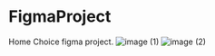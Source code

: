 # FigmaProject
Home Choice figma project.
![image (1)](https://user-images.githubusercontent.com/61968457/126371881-e50fcb05-7c65-4534-b2e6-60c8df39fa76.png)
![image (2)](https://user-images.githubusercontent.com/61968457/126371926-f32765ac-e750-44e8-a707-9d74693f924d.png)
